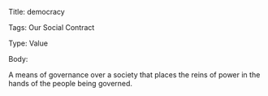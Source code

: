 Title:  democracy

Tags:   Our Social Contract

Type:   Value

Body: 

A means of governance over a society that places the reins of power in the hands of the people being governed. 

